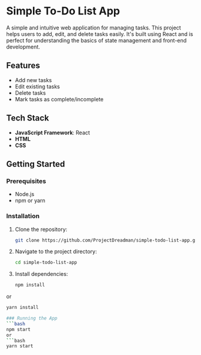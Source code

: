 # Simple To-Do List App

A simple and intuitive web application for managing tasks. This project helps users to add, edit, and delete tasks easily. It's built using React and is perfect for understanding the basics of state management and front-end development.

## Features
- Add new tasks
- Edit existing tasks
- Delete tasks
- Mark tasks as complete/incomplete

## Tech Stack
- **JavaScript Framework**: React
- **HTML**
- **CSS**

## Getting Started

### Prerequisites
- Node.js
- npm or yarn

### Installation
1. Clone the repository:
   ```bash
   git clone https://github.com/ProjectDreadman/simple-todo-list-app.git
   
2. Navigate to the project directory:
   ```bash
   cd simple-todo-list-app

3. Install dependencies:
   ```bash
   npm install
or
   ```bash
   yarn install

### Running the App
   ```bash
   npm start
or
   ```bash
   yarn start

